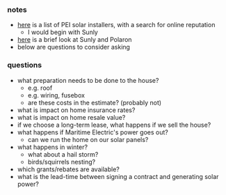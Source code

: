 
### notes

* [here](./solar_JUN_2021.md) is a list of PEI solar installers, with a search for online reputation
    - I would begin with Sunly
* [here](./solar_JUL_2021.md) is a brief look at Sunly and Polaron 
* below are questions to consider asking

### questions

* what preparation needs to be done to the house?
    - e.g. roof
    - e.g. wiring, fusebox
    - are these costs in the estimate? (probably not)
* what is impact on home insurance rates?
* what is impact on home resale value?
* if we choose a long-term lease, what happens if we sell the house?
* what happens if Maritime Electric's power goes out?
    - can we run the home on our solar panels?
* what happens in winter?
    - what about a hail storm?
    - birds/squirrels nesting?
* which grants/rebates are available?
* what is the lead-time between signing a contract and generating solar power?

